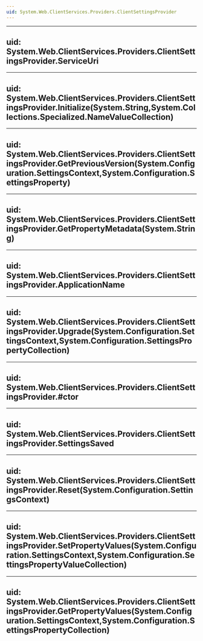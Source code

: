 ```yaml
---
uid: System.Web.ClientServices.Providers.ClientSettingsProvider
---
```


---
uid: System.Web.ClientServices.Providers.ClientSettingsProvider.ServiceUri
---

---
uid: System.Web.ClientServices.Providers.ClientSettingsProvider.Initialize(System.String,System.Collections.Specialized.NameValueCollection)
---

---
uid: System.Web.ClientServices.Providers.ClientSettingsProvider.GetPreviousVersion(System.Configuration.SettingsContext,System.Configuration.SettingsProperty)
---

---
uid: System.Web.ClientServices.Providers.ClientSettingsProvider.GetPropertyMetadata(System.String)
---

---
uid: System.Web.ClientServices.Providers.ClientSettingsProvider.ApplicationName
---

---
uid: System.Web.ClientServices.Providers.ClientSettingsProvider.Upgrade(System.Configuration.SettingsContext,System.Configuration.SettingsPropertyCollection)
---

---
uid: System.Web.ClientServices.Providers.ClientSettingsProvider.#ctor
---

---
uid: System.Web.ClientServices.Providers.ClientSettingsProvider.SettingsSaved
---

---
uid: System.Web.ClientServices.Providers.ClientSettingsProvider.Reset(System.Configuration.SettingsContext)
---

---
uid: System.Web.ClientServices.Providers.ClientSettingsProvider.SetPropertyValues(System.Configuration.SettingsContext,System.Configuration.SettingsPropertyValueCollection)
---

---
uid: System.Web.ClientServices.Providers.ClientSettingsProvider.GetPropertyValues(System.Configuration.SettingsContext,System.Configuration.SettingsPropertyCollection)
---
